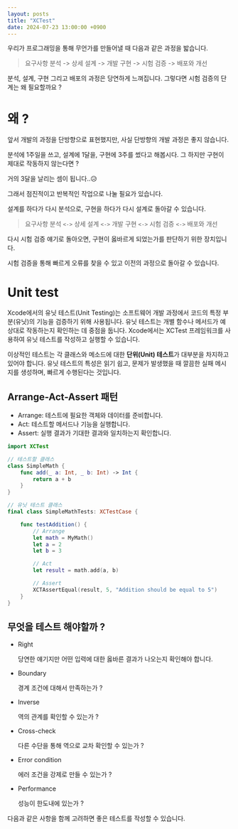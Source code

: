 ```yaml
---
layout: posts
title: "XCTest"
date: 2024-07-23 13:00:00 +0900
---
```


우리가 프로그래밍을 통해 무언가를 만들어낼 때 다음과 같은 과정을 밟습니다.

> 요구사항 분석 -> 상세 설계 -> 개발 구현 -> 시험 검증 -> 배포와 개선

분석, 설계, 구현 그리고 배포의 과정은 당연하게 느껴집니다. 그렇다면 시험 검증의 단계는 왜 필요할까요 ?

# 왜 ?

앞서 개발의 과정을 단방향으로 표현했지만, 사실 단방향의 개발 과정은 좋지 않습니다.

분석에 1주일을 쓰고, 설계에 1달을, 구현에 3주를 썼다고 해봅시다. 그 하지만 구현이 제대로 작동하지 않는다면 ?

거의 3달을 날리는 셈이 됩니다..😥

그래서 점진적이고 반복적인 작업으로 나눌 필요가 있습니다.

설계를 하다가 다시 분석으로, 구현을 하다가 다시 설계로 돌아갈 수 있습니다.

> 요구사항 분석 `<->` 상세 설계 `<->` 개발 구현 `<->` 시험 검증 `<->` 배포와 개선

다시 시험 검증 얘기로 돌아오면, 구현이 옳바르게 되었는가를 판단하기 위한 장치입니다.

시험 검증을 통해 빠르게 오류를 찾을 수 있고 이전의 과정으로 돌아갈 수 있습니다.

# Unit test

Xcode에서의 유닛 테스트(Unit Testing)는 소프트웨어 개발 과정에서 코드의 특정 부분(유닛)의 기능을 검증하기 위해 사용됩니다.
유닛 테스트는 개별 함수나 메서드가 예상대로 작동하는지 확인하는 데 중점을 둡니다. Xcode에서는 XCTest 프레임워크를 사용하여 유닛 테스트를
작성하고 실행할 수 있습니다.

이상적인 테스트는 각 클래스와 메소드에 대한 **단위(Unit) 테스트**가 대부분을 차지하고 있어야 합니다. 유닛 테스트의 특성은 읽기 쉽고, 문제가
발생했을 때 깔끔한 실패 메시지를 생성하며, 빠르게 수행된다는 것입니다.

## Arrange-Act-Assert 패턴

- Arrange: 테스트에 필요한 객체와 데이터를 준비합니다.
- Act: 테스트할 메서드나 기능을 실행합니다.
- Assert: 실행 결과가 기대한 결과와 일치하는지 확인합니다.

```swift
import XCTest

// 테스트할 클래스
class SimpleMath {
    func add(_ a: Int, _ b: Int) -> Int {
        return a + b
    }
}

// 유닛 테스트 클래스
final class SimpleMathTests: XCTestCase {

    func testAddition() {
        // Arrange
        let math = MyMath()
        let a = 2
        let b = 3

        // Act
        let result = math.add(a, b)

        // Assert
        XCTAssertEqual(result, 5, "Addition should be equal to 5")
    }
}
```

## 무엇을 테스트 해야할까 ?

- Right

    당연한 얘기지만 어떤 입력에 대한 옳바른 결과가 나오는지 확인해야 합니다.
    
- Boundary

    경계 조건에 대해서 만족하는가 ?
    
- Inverse

    역의 관계를 확인할 수 있는가 ?
    
- Cross-check

    다른 수단을 통해 역으로 교차 확인할 수 있는가 ?
    
- Error condition

    에러 조건을 강제로 만들 수 있는가 ?
    
- Performance

    성능이 한도내에 있는가 ?

다음과 같은 사항을 함께 고려하면 좋은 테스트를 작성할 수 있습니다.

